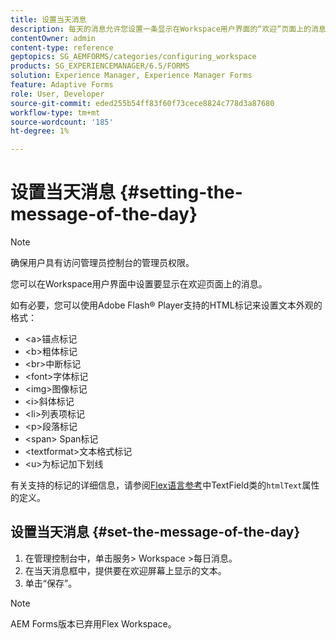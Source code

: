 ```yaml
---
title: 设置当天消息
description: 每天的消息允许您设置一条显示在Workspace用户界面的“欢迎”页面上的消息。
contentOwner: admin
content-type: reference
geptopics: SG_AEMFORMS/categories/configuring_workspace
products: SG_EXPERIENCEMANAGER/6.5/FORMS
solution: Experience Manager, Experience Manager Forms
feature: Adaptive Forms
role: User, Developer
source-git-commit: eded255b54ff83f60f73cece8824c778d3a87680
workflow-type: tm+mt
source-wordcount: '185'
ht-degree: 1%

---
```


# 设置当天消息 {#setting-the-message-of-the-day}

>[!NOTE]
> 
> 确保用户具有访问管理员控制台的管理员权限。

您可以在Workspace用户界面中设置要显示在欢迎页面上的消息。

如有必要，您可以使用Adobe Flash® Player支持的HTML标记来设置文本外观的格式：

* &lt;a>锚点标记
* &lt;b>粗体标记
* &lt;br>中断标记
* &lt;font>字体标记
* &lt;img>图像标记
* &lt;i>斜体标记
* &lt;li>列表项标记
* &lt;p>段落标记
* &lt;span> Span标记
* &lt;textformat>文本格式标记
* &lt;u>为标记加下划线

有关支持的标记的详细信息，请参阅[Flex语言参考](https://flex.apache.org/)中TextField类的`htmlText`属性的定义。

## 设置当天消息 {#set-the-message-of-the-day}

1. 在管理控制台中，单击服务> Workspace >每日消息。
1. 在当天消息框中，提供要在欢迎屏幕上显示的文本。
1. 单击“保存”。

>[!NOTE]
>
>AEM Forms版本已弃用Flex Workspace。

